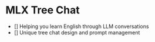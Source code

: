 # MLX Tree Chat

- [] Helping you learn English through LLM conversations
- [] Unique tree chat design and prompt management
